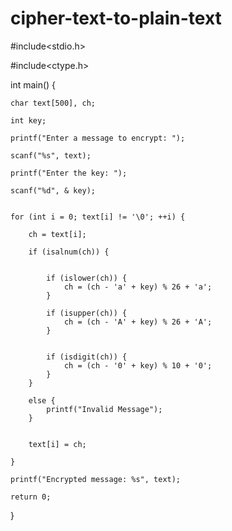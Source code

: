 # cipher-text-to-plain-text
#include<stdio.h>

#include<ctype.h>

int main() {

    char text[500], ch;

    int key;

    printf("Enter a message to encrypt: ");

    scanf("%s", text);

    printf("Enter the key: ");

    scanf("%d", & key);


    for (int i = 0; text[i] != '\0'; ++i) {

        ch = text[i];
      
        if (isalnum(ch)) {


            if (islower(ch)) {
                ch = (ch - 'a' + key) % 26 + 'a';
            }

            if (isupper(ch)) {
                ch = (ch - 'A' + key) % 26 + 'A';
            }

  
            if (isdigit(ch)) {
                ch = (ch - '0' + key) % 10 + '0';
            }
        }
      
        else {
            printf("Invalid Message");
        }


        text[i] = ch;

    }

    printf("Encrypted message: %s", text);

    return 0;
}

